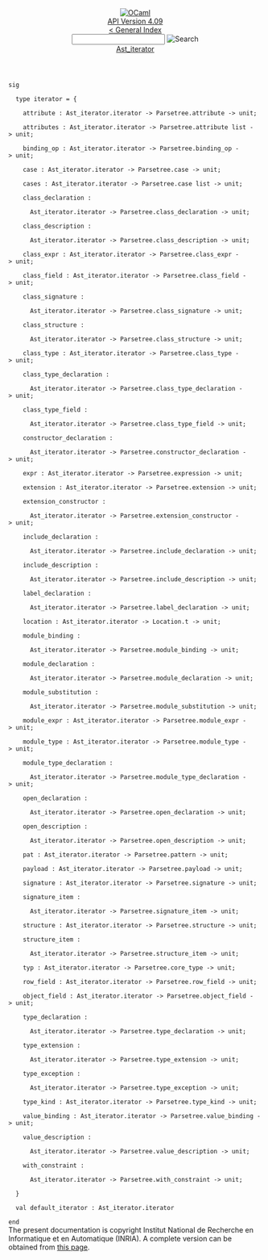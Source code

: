<!-- ((! set title API !)) ((! set documentation !)) ((! set api !)) ((! set nobreadcrumb !)) -->
<div class="api"><header><nav class="toc brand"><a class="brand" href="https://ocaml.org/"><img src="colour-logo-gray.svg" class="svg" alt="OCaml"></a></nav><nav class="toc"><div class="toc_version"><a href="/docs" id="version-select">API Version 4.09</a></div><a href="index.html">&lt; General Index</a><div class="api_search"><input type="text" name="apisearch" id="api_search" oninput="mySearch(false);" onkeypress="this.oninput();" onclick="this.oninput();" onpaste="this.oninput();">
<img src="search_icon.svg" alt="Search" class="svg" onclick="mySearch(false)"></div>
<div id="search_results"></div><div class="toc_title"><a href="Ast_iterator.html">Ast_iterator</a></div><ul></ul></nav></header>
<code class="code"><span class="keyword">sig</span><br>
&nbsp;&nbsp;<span class="keyword">type</span>&nbsp;iterator&nbsp;=&nbsp;{<br>
&nbsp;&nbsp;&nbsp;&nbsp;attribute&nbsp;:&nbsp;<span class="constructor">Ast_iterator</span>.iterator&nbsp;<span class="keywordsign">-&gt;</span>&nbsp;<span class="constructor">Parsetree</span>.attribute&nbsp;<span class="keywordsign">-&gt;</span>&nbsp;unit;<br>
&nbsp;&nbsp;&nbsp;&nbsp;attributes&nbsp;:&nbsp;<span class="constructor">Ast_iterator</span>.iterator&nbsp;<span class="keywordsign">-&gt;</span>&nbsp;<span class="constructor">Parsetree</span>.attribute&nbsp;list&nbsp;<span class="keywordsign">-&gt;</span>&nbsp;unit;<br>
&nbsp;&nbsp;&nbsp;&nbsp;binding_op&nbsp;:&nbsp;<span class="constructor">Ast_iterator</span>.iterator&nbsp;<span class="keywordsign">-&gt;</span>&nbsp;<span class="constructor">Parsetree</span>.binding_op&nbsp;<span class="keywordsign">-&gt;</span>&nbsp;unit;<br>
&nbsp;&nbsp;&nbsp;&nbsp;case&nbsp;:&nbsp;<span class="constructor">Ast_iterator</span>.iterator&nbsp;<span class="keywordsign">-&gt;</span>&nbsp;<span class="constructor">Parsetree</span>.case&nbsp;<span class="keywordsign">-&gt;</span>&nbsp;unit;<br>
&nbsp;&nbsp;&nbsp;&nbsp;cases&nbsp;:&nbsp;<span class="constructor">Ast_iterator</span>.iterator&nbsp;<span class="keywordsign">-&gt;</span>&nbsp;<span class="constructor">Parsetree</span>.case&nbsp;list&nbsp;<span class="keywordsign">-&gt;</span>&nbsp;unit;<br>
&nbsp;&nbsp;&nbsp;&nbsp;class_declaration&nbsp;:<br>
&nbsp;&nbsp;&nbsp;&nbsp;&nbsp;&nbsp;<span class="constructor">Ast_iterator</span>.iterator&nbsp;<span class="keywordsign">-&gt;</span>&nbsp;<span class="constructor">Parsetree</span>.class_declaration&nbsp;<span class="keywordsign">-&gt;</span>&nbsp;unit;<br>
&nbsp;&nbsp;&nbsp;&nbsp;class_description&nbsp;:<br>
&nbsp;&nbsp;&nbsp;&nbsp;&nbsp;&nbsp;<span class="constructor">Ast_iterator</span>.iterator&nbsp;<span class="keywordsign">-&gt;</span>&nbsp;<span class="constructor">Parsetree</span>.class_description&nbsp;<span class="keywordsign">-&gt;</span>&nbsp;unit;<br>
&nbsp;&nbsp;&nbsp;&nbsp;class_expr&nbsp;:&nbsp;<span class="constructor">Ast_iterator</span>.iterator&nbsp;<span class="keywordsign">-&gt;</span>&nbsp;<span class="constructor">Parsetree</span>.class_expr&nbsp;<span class="keywordsign">-&gt;</span>&nbsp;unit;<br>
&nbsp;&nbsp;&nbsp;&nbsp;class_field&nbsp;:&nbsp;<span class="constructor">Ast_iterator</span>.iterator&nbsp;<span class="keywordsign">-&gt;</span>&nbsp;<span class="constructor">Parsetree</span>.class_field&nbsp;<span class="keywordsign">-&gt;</span>&nbsp;unit;<br>
&nbsp;&nbsp;&nbsp;&nbsp;class_signature&nbsp;:<br>
&nbsp;&nbsp;&nbsp;&nbsp;&nbsp;&nbsp;<span class="constructor">Ast_iterator</span>.iterator&nbsp;<span class="keywordsign">-&gt;</span>&nbsp;<span class="constructor">Parsetree</span>.class_signature&nbsp;<span class="keywordsign">-&gt;</span>&nbsp;unit;<br>
&nbsp;&nbsp;&nbsp;&nbsp;class_structure&nbsp;:<br>
&nbsp;&nbsp;&nbsp;&nbsp;&nbsp;&nbsp;<span class="constructor">Ast_iterator</span>.iterator&nbsp;<span class="keywordsign">-&gt;</span>&nbsp;<span class="constructor">Parsetree</span>.class_structure&nbsp;<span class="keywordsign">-&gt;</span>&nbsp;unit;<br>
&nbsp;&nbsp;&nbsp;&nbsp;class_type&nbsp;:&nbsp;<span class="constructor">Ast_iterator</span>.iterator&nbsp;<span class="keywordsign">-&gt;</span>&nbsp;<span class="constructor">Parsetree</span>.class_type&nbsp;<span class="keywordsign">-&gt;</span>&nbsp;unit;<br>
&nbsp;&nbsp;&nbsp;&nbsp;class_type_declaration&nbsp;:<br>
&nbsp;&nbsp;&nbsp;&nbsp;&nbsp;&nbsp;<span class="constructor">Ast_iterator</span>.iterator&nbsp;<span class="keywordsign">-&gt;</span>&nbsp;<span class="constructor">Parsetree</span>.class_type_declaration&nbsp;<span class="keywordsign">-&gt;</span>&nbsp;unit;<br>
&nbsp;&nbsp;&nbsp;&nbsp;class_type_field&nbsp;:<br>
&nbsp;&nbsp;&nbsp;&nbsp;&nbsp;&nbsp;<span class="constructor">Ast_iterator</span>.iterator&nbsp;<span class="keywordsign">-&gt;</span>&nbsp;<span class="constructor">Parsetree</span>.class_type_field&nbsp;<span class="keywordsign">-&gt;</span>&nbsp;unit;<br>
&nbsp;&nbsp;&nbsp;&nbsp;constructor_declaration&nbsp;:<br>
&nbsp;&nbsp;&nbsp;&nbsp;&nbsp;&nbsp;<span class="constructor">Ast_iterator</span>.iterator&nbsp;<span class="keywordsign">-&gt;</span>&nbsp;<span class="constructor">Parsetree</span>.constructor_declaration&nbsp;<span class="keywordsign">-&gt;</span>&nbsp;unit;<br>
&nbsp;&nbsp;&nbsp;&nbsp;expr&nbsp;:&nbsp;<span class="constructor">Ast_iterator</span>.iterator&nbsp;<span class="keywordsign">-&gt;</span>&nbsp;<span class="constructor">Parsetree</span>.expression&nbsp;<span class="keywordsign">-&gt;</span>&nbsp;unit;<br>
&nbsp;&nbsp;&nbsp;&nbsp;extension&nbsp;:&nbsp;<span class="constructor">Ast_iterator</span>.iterator&nbsp;<span class="keywordsign">-&gt;</span>&nbsp;<span class="constructor">Parsetree</span>.extension&nbsp;<span class="keywordsign">-&gt;</span>&nbsp;unit;<br>
&nbsp;&nbsp;&nbsp;&nbsp;extension_constructor&nbsp;:<br>
&nbsp;&nbsp;&nbsp;&nbsp;&nbsp;&nbsp;<span class="constructor">Ast_iterator</span>.iterator&nbsp;<span class="keywordsign">-&gt;</span>&nbsp;<span class="constructor">Parsetree</span>.extension_constructor&nbsp;<span class="keywordsign">-&gt;</span>&nbsp;unit;<br>
&nbsp;&nbsp;&nbsp;&nbsp;include_declaration&nbsp;:<br>
&nbsp;&nbsp;&nbsp;&nbsp;&nbsp;&nbsp;<span class="constructor">Ast_iterator</span>.iterator&nbsp;<span class="keywordsign">-&gt;</span>&nbsp;<span class="constructor">Parsetree</span>.include_declaration&nbsp;<span class="keywordsign">-&gt;</span>&nbsp;unit;<br>
&nbsp;&nbsp;&nbsp;&nbsp;include_description&nbsp;:<br>
&nbsp;&nbsp;&nbsp;&nbsp;&nbsp;&nbsp;<span class="constructor">Ast_iterator</span>.iterator&nbsp;<span class="keywordsign">-&gt;</span>&nbsp;<span class="constructor">Parsetree</span>.include_description&nbsp;<span class="keywordsign">-&gt;</span>&nbsp;unit;<br>
&nbsp;&nbsp;&nbsp;&nbsp;label_declaration&nbsp;:<br>
&nbsp;&nbsp;&nbsp;&nbsp;&nbsp;&nbsp;<span class="constructor">Ast_iterator</span>.iterator&nbsp;<span class="keywordsign">-&gt;</span>&nbsp;<span class="constructor">Parsetree</span>.label_declaration&nbsp;<span class="keywordsign">-&gt;</span>&nbsp;unit;<br>
&nbsp;&nbsp;&nbsp;&nbsp;location&nbsp;:&nbsp;<span class="constructor">Ast_iterator</span>.iterator&nbsp;<span class="keywordsign">-&gt;</span>&nbsp;<span class="constructor">Location</span>.t&nbsp;<span class="keywordsign">-&gt;</span>&nbsp;unit;<br>
&nbsp;&nbsp;&nbsp;&nbsp;module_binding&nbsp;:<br>
&nbsp;&nbsp;&nbsp;&nbsp;&nbsp;&nbsp;<span class="constructor">Ast_iterator</span>.iterator&nbsp;<span class="keywordsign">-&gt;</span>&nbsp;<span class="constructor">Parsetree</span>.module_binding&nbsp;<span class="keywordsign">-&gt;</span>&nbsp;unit;<br>
&nbsp;&nbsp;&nbsp;&nbsp;module_declaration&nbsp;:<br>
&nbsp;&nbsp;&nbsp;&nbsp;&nbsp;&nbsp;<span class="constructor">Ast_iterator</span>.iterator&nbsp;<span class="keywordsign">-&gt;</span>&nbsp;<span class="constructor">Parsetree</span>.module_declaration&nbsp;<span class="keywordsign">-&gt;</span>&nbsp;unit;<br>
&nbsp;&nbsp;&nbsp;&nbsp;module_substitution&nbsp;:<br>
&nbsp;&nbsp;&nbsp;&nbsp;&nbsp;&nbsp;<span class="constructor">Ast_iterator</span>.iterator&nbsp;<span class="keywordsign">-&gt;</span>&nbsp;<span class="constructor">Parsetree</span>.module_substitution&nbsp;<span class="keywordsign">-&gt;</span>&nbsp;unit;<br>
&nbsp;&nbsp;&nbsp;&nbsp;module_expr&nbsp;:&nbsp;<span class="constructor">Ast_iterator</span>.iterator&nbsp;<span class="keywordsign">-&gt;</span>&nbsp;<span class="constructor">Parsetree</span>.module_expr&nbsp;<span class="keywordsign">-&gt;</span>&nbsp;unit;<br>
&nbsp;&nbsp;&nbsp;&nbsp;module_type&nbsp;:&nbsp;<span class="constructor">Ast_iterator</span>.iterator&nbsp;<span class="keywordsign">-&gt;</span>&nbsp;<span class="constructor">Parsetree</span>.module_type&nbsp;<span class="keywordsign">-&gt;</span>&nbsp;unit;<br>
&nbsp;&nbsp;&nbsp;&nbsp;module_type_declaration&nbsp;:<br>
&nbsp;&nbsp;&nbsp;&nbsp;&nbsp;&nbsp;<span class="constructor">Ast_iterator</span>.iterator&nbsp;<span class="keywordsign">-&gt;</span>&nbsp;<span class="constructor">Parsetree</span>.module_type_declaration&nbsp;<span class="keywordsign">-&gt;</span>&nbsp;unit;<br>
&nbsp;&nbsp;&nbsp;&nbsp;open_declaration&nbsp;:<br>
&nbsp;&nbsp;&nbsp;&nbsp;&nbsp;&nbsp;<span class="constructor">Ast_iterator</span>.iterator&nbsp;<span class="keywordsign">-&gt;</span>&nbsp;<span class="constructor">Parsetree</span>.open_declaration&nbsp;<span class="keywordsign">-&gt;</span>&nbsp;unit;<br>
&nbsp;&nbsp;&nbsp;&nbsp;open_description&nbsp;:<br>
&nbsp;&nbsp;&nbsp;&nbsp;&nbsp;&nbsp;<span class="constructor">Ast_iterator</span>.iterator&nbsp;<span class="keywordsign">-&gt;</span>&nbsp;<span class="constructor">Parsetree</span>.open_description&nbsp;<span class="keywordsign">-&gt;</span>&nbsp;unit;<br>
&nbsp;&nbsp;&nbsp;&nbsp;pat&nbsp;:&nbsp;<span class="constructor">Ast_iterator</span>.iterator&nbsp;<span class="keywordsign">-&gt;</span>&nbsp;<span class="constructor">Parsetree</span>.pattern&nbsp;<span class="keywordsign">-&gt;</span>&nbsp;unit;<br>
&nbsp;&nbsp;&nbsp;&nbsp;payload&nbsp;:&nbsp;<span class="constructor">Ast_iterator</span>.iterator&nbsp;<span class="keywordsign">-&gt;</span>&nbsp;<span class="constructor">Parsetree</span>.payload&nbsp;<span class="keywordsign">-&gt;</span>&nbsp;unit;<br>
&nbsp;&nbsp;&nbsp;&nbsp;signature&nbsp;:&nbsp;<span class="constructor">Ast_iterator</span>.iterator&nbsp;<span class="keywordsign">-&gt;</span>&nbsp;<span class="constructor">Parsetree</span>.signature&nbsp;<span class="keywordsign">-&gt;</span>&nbsp;unit;<br>
&nbsp;&nbsp;&nbsp;&nbsp;signature_item&nbsp;:<br>
&nbsp;&nbsp;&nbsp;&nbsp;&nbsp;&nbsp;<span class="constructor">Ast_iterator</span>.iterator&nbsp;<span class="keywordsign">-&gt;</span>&nbsp;<span class="constructor">Parsetree</span>.signature_item&nbsp;<span class="keywordsign">-&gt;</span>&nbsp;unit;<br>
&nbsp;&nbsp;&nbsp;&nbsp;structure&nbsp;:&nbsp;<span class="constructor">Ast_iterator</span>.iterator&nbsp;<span class="keywordsign">-&gt;</span>&nbsp;<span class="constructor">Parsetree</span>.structure&nbsp;<span class="keywordsign">-&gt;</span>&nbsp;unit;<br>
&nbsp;&nbsp;&nbsp;&nbsp;structure_item&nbsp;:<br>
&nbsp;&nbsp;&nbsp;&nbsp;&nbsp;&nbsp;<span class="constructor">Ast_iterator</span>.iterator&nbsp;<span class="keywordsign">-&gt;</span>&nbsp;<span class="constructor">Parsetree</span>.structure_item&nbsp;<span class="keywordsign">-&gt;</span>&nbsp;unit;<br>
&nbsp;&nbsp;&nbsp;&nbsp;typ&nbsp;:&nbsp;<span class="constructor">Ast_iterator</span>.iterator&nbsp;<span class="keywordsign">-&gt;</span>&nbsp;<span class="constructor">Parsetree</span>.core_type&nbsp;<span class="keywordsign">-&gt;</span>&nbsp;unit;<br>
&nbsp;&nbsp;&nbsp;&nbsp;row_field&nbsp;:&nbsp;<span class="constructor">Ast_iterator</span>.iterator&nbsp;<span class="keywordsign">-&gt;</span>&nbsp;<span class="constructor">Parsetree</span>.row_field&nbsp;<span class="keywordsign">-&gt;</span>&nbsp;unit;<br>
&nbsp;&nbsp;&nbsp;&nbsp;object_field&nbsp;:&nbsp;<span class="constructor">Ast_iterator</span>.iterator&nbsp;<span class="keywordsign">-&gt;</span>&nbsp;<span class="constructor">Parsetree</span>.object_field&nbsp;<span class="keywordsign">-&gt;</span>&nbsp;unit;<br>
&nbsp;&nbsp;&nbsp;&nbsp;type_declaration&nbsp;:<br>
&nbsp;&nbsp;&nbsp;&nbsp;&nbsp;&nbsp;<span class="constructor">Ast_iterator</span>.iterator&nbsp;<span class="keywordsign">-&gt;</span>&nbsp;<span class="constructor">Parsetree</span>.type_declaration&nbsp;<span class="keywordsign">-&gt;</span>&nbsp;unit;<br>
&nbsp;&nbsp;&nbsp;&nbsp;type_extension&nbsp;:<br>
&nbsp;&nbsp;&nbsp;&nbsp;&nbsp;&nbsp;<span class="constructor">Ast_iterator</span>.iterator&nbsp;<span class="keywordsign">-&gt;</span>&nbsp;<span class="constructor">Parsetree</span>.type_extension&nbsp;<span class="keywordsign">-&gt;</span>&nbsp;unit;<br>
&nbsp;&nbsp;&nbsp;&nbsp;type_exception&nbsp;:<br>
&nbsp;&nbsp;&nbsp;&nbsp;&nbsp;&nbsp;<span class="constructor">Ast_iterator</span>.iterator&nbsp;<span class="keywordsign">-&gt;</span>&nbsp;<span class="constructor">Parsetree</span>.type_exception&nbsp;<span class="keywordsign">-&gt;</span>&nbsp;unit;<br>
&nbsp;&nbsp;&nbsp;&nbsp;type_kind&nbsp;:&nbsp;<span class="constructor">Ast_iterator</span>.iterator&nbsp;<span class="keywordsign">-&gt;</span>&nbsp;<span class="constructor">Parsetree</span>.type_kind&nbsp;<span class="keywordsign">-&gt;</span>&nbsp;unit;<br>
&nbsp;&nbsp;&nbsp;&nbsp;value_binding&nbsp;:&nbsp;<span class="constructor">Ast_iterator</span>.iterator&nbsp;<span class="keywordsign">-&gt;</span>&nbsp;<span class="constructor">Parsetree</span>.value_binding&nbsp;<span class="keywordsign">-&gt;</span>&nbsp;unit;<br>
&nbsp;&nbsp;&nbsp;&nbsp;value_description&nbsp;:<br>
&nbsp;&nbsp;&nbsp;&nbsp;&nbsp;&nbsp;<span class="constructor">Ast_iterator</span>.iterator&nbsp;<span class="keywordsign">-&gt;</span>&nbsp;<span class="constructor">Parsetree</span>.value_description&nbsp;<span class="keywordsign">-&gt;</span>&nbsp;unit;<br>
&nbsp;&nbsp;&nbsp;&nbsp;with_constraint&nbsp;:<br>
&nbsp;&nbsp;&nbsp;&nbsp;&nbsp;&nbsp;<span class="constructor">Ast_iterator</span>.iterator&nbsp;<span class="keywordsign">-&gt;</span>&nbsp;<span class="constructor">Parsetree</span>.with_constraint&nbsp;<span class="keywordsign">-&gt;</span>&nbsp;unit;<br>
&nbsp;&nbsp;}<br>
&nbsp;&nbsp;<span class="keyword">val</span>&nbsp;default_iterator&nbsp;:&nbsp;<span class="constructor">Ast_iterator</span>.iterator<br>
<span class="keyword">end</span></code>
<div class="copyright">The present documentation is copyright Institut National de Recherche en Informatique et en Automatique (INRIA). A complete version can be obtained from <a href="http://caml.inria.fr/pub/docs/manual-ocaml/">this page</a>.</div></div>